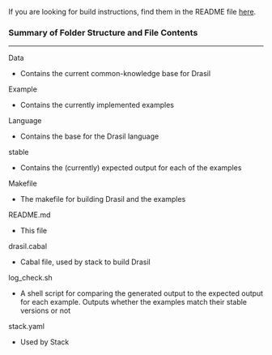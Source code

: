 If you are looking for build instructions, find them in the README file [here](https://github.com/JacquesCarette/literate-scientific-software).

### Summary of Folder Structure and File Contents
--------------------------------------------------

Data
  - Contains the current common-knowledge base for Drasil
  
Example 
  - Contains the currently implemented examples
  
Language
  - Contains the base for the Drasil language
  
stable
  - Contains the (currently) expected output for each of the examples
  
Makefile
  - The makefile for building Drasil and the examples

README.md
  - This file
  
drasil.cabal
  - Cabal file, used by stack to build Drasil
  
log_check.sh
  - A shell script for comparing the generated output to the expected output for each example. Outputs whether the examples match their stable versions or not
  
stack.yaml
  - Used by Stack